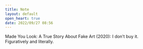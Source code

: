 ```yaml
---
title: Note
layout: default
open_heart: true
date: 2022/09/27 08:56
---
```


Made You Look: A True Story About Fake Art (2020): I don’t buy it. Figuratively and literally.
